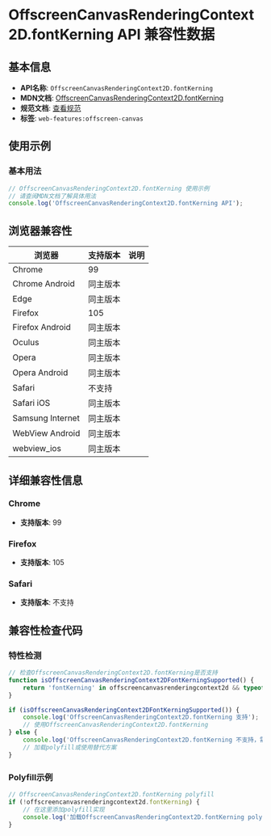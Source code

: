 # OffscreenCanvasRenderingContext2D.fontKerning API 兼容性数据

## 基本信息

- **API名称**: `OffscreenCanvasRenderingContext2D.fontKerning`
- **MDN文档**: [OffscreenCanvasRenderingContext2D.fontKerning](https://developer.mozilla.org/docs/Web/API/CanvasRenderingContext2D/fontKerning)
- **规范文档**: [查看规范](https://html.spec.whatwg.org/multipage/canvas.html#dom-context-2d-fontkerning)
- **标签**: `web-features:offscreen-canvas`

## 使用示例

### 基本用法

```javascript
// OffscreenCanvasRenderingContext2D.fontKerning 使用示例
// 请查阅MDN文档了解具体用法
console.log('OffscreenCanvasRenderingContext2D.fontKerning API');
```

## 浏览器兼容性

| 浏览器 | 支持版本 | 说明 |
|--------|----------|------|
| Chrome | 99 |  |
| Chrome Android | 同主版本 |  |
| Edge | 同主版本 |  |
| Firefox | 105 |  |
| Firefox Android | 同主版本 |  |
| Oculus | 同主版本 |  |
| Opera | 同主版本 |  |
| Opera Android | 同主版本 |  |
| Safari | 不支持 |  |
| Safari iOS | 同主版本 |  |
| Samsung Internet | 同主版本 |  |
| WebView Android | 同主版本 |  |
| webview_ios | 同主版本 |  |

## 详细兼容性信息

### Chrome

- **支持版本**: 99

### Firefox

- **支持版本**: 105

### Safari

- **支持版本**: 不支持

## 兼容性检查代码

### 特性检测

```javascript
// 检查OffscreenCanvasRenderingContext2D.fontKerning是否支持
function isOffscreenCanvasRenderingContext2DFontKerningSupported() {
    return 'fontKerning' in offscreencanvasrenderingcontext2d && typeof offscreencanvasrenderingcontext2d.fontKerning === 'function';
}

if (isOffscreenCanvasRenderingContext2DFontKerningSupported()) {
    console.log('OffscreenCanvasRenderingContext2D.fontKerning 支持');
    // 使用OffscreenCanvasRenderingContext2D.fontKerning
} else {
    console.log('OffscreenCanvasRenderingContext2D.fontKerning 不支持，需要polyfill');
    // 加载polyfill或使用替代方案
}
```

### Polyfill示例

```javascript
// OffscreenCanvasRenderingContext2D.fontKerning polyfill
if (!offscreencanvasrenderingcontext2d.fontKerning) {
    // 在这里添加polyfill实现
    console.log('加载OffscreenCanvasRenderingContext2D.fontKerning polyfill');
}
```

